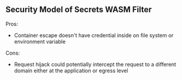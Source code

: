 ## Security Model of Secrets WASM Filter

Pros:
 - Container escape doesn't have credential inside on file system or environment variable
 
Cons: 
 - Request hijack could potentially intercept the request to a different domain either at the application or egress level
